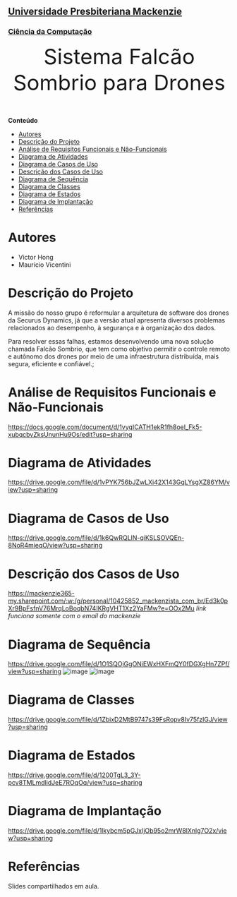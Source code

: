 <h2><a href= "https://www.mackenzie.br">Universidade Presbiteriana Mackenzie</a></h2>
<h3><a href= "https://www.mackenzie.br/graduacao/sao-paulo-higienopolis/sistemas-de-informacao">Ciência da Computação</a></h3>


<font size="+12"><center>
Sistema Falcão Sombrio para Drones 
</center></font>

**Conteúdo**

- [Autores](#autores)
- [Descrição do Projeto](#descrição-do-projeto)
- [Análise de Requisitos Funcionais e Não-Funcionais](#análise-de-requisitos-funcionais-e-não-funcionais)
- [Diagrama de Atividades](#diagrama-de-atividades)
- [Diagrama de Casos de Uso](#diagrama-de-casos-de-uso)
- [Descrição dos Casos de Uso](#descrição-dos-casos-de-uso)
- [Diagrama de Sequência](#diagrama-de-sequência)
- [Diagrama de Classes](#diagrama-de-classes)
- [Diagrama de Estados](#diagrama-de-estados)
- [Diagrama de Implantação](#diagrama-de-implantação)
- [Referências](#referências)


# Autores

* Victor Hong
* Maurício Vicentini

# Descrição do Projeto

A missão do nosso grupo é reformular a arquitetura de software dos drones da Securus Dynamics, já que a versão atual apresenta diversos problemas relacionados ao desempenho, à segurança e à organização dos dados.

Para resolver essas falhas, estamos desenvolvendo uma nova solução chamada Falcão Sombrio, que tem como objetivo permitir o controle remoto e autônomo dos drones por meio de uma infraestrutura distribuída, mais segura, eficiente e confiável.;

# Análise de Requisitos Funcionais e Não-Funcionais
https://docs.google.com/document/d/1vyqICATH1ekR1fh8oeI_Fk5-xubqcbvZksUnunHu9Os/edit?usp=sharing


# Diagrama de Atividades
https://drive.google.com/file/d/1vPYK756bJZwLXi42X143GqLYsgXZ86YM/view?usp=sharing

# Diagrama de Casos de Uso
https://drive.google.com/file/d/1k6QwRQLlN-qiKSLSOVQEn-8NoR4mieqO/view?usp=sharing

# Descrição dos Casos de Uso

https://mackenzie365-my.sharepoint.com/:w:/g/personal/10425852_mackenzista_com_br/Ed3k0pXr9BpFsfnV76MrqLoBoqbN74IKRgVHT1Xz2YaFMw?e=OOx2Mu
*link funciona somente com o email do mackenzie*

# Diagrama de Sequência

https://drive.google.com/file/d/1O1SQOjGgONiEWxHXFmQY0fDGXgHn7ZPf/view?usp=sharing
![image](https://github.com/user-attachments/assets/186ee986-108c-4b1f-bc05-01c798b2a24f)
![image](https://github.com/user-attachments/assets/7c296662-83b5-4be9-9c2d-d2e6206eda7a)



# Diagrama de Classes

https://drive.google.com/file/d/1ZbixD2MtB9747s39FsRopv8Iv75fzlGJ/view?usp=sharing

# Diagrama de Estados

https://drive.google.com/file/d/1200TgL3_3Y-pcv8TMLmdlidJeE7ROqOq/view?usp=sharing

# Diagrama de Implantação

https://drive.google.com/file/d/1lkybcm5pGJxIjOb95o2mrW8lXnlg7O2x/view?usp=sharing

# Referências

Slides compartilhados em aula.

